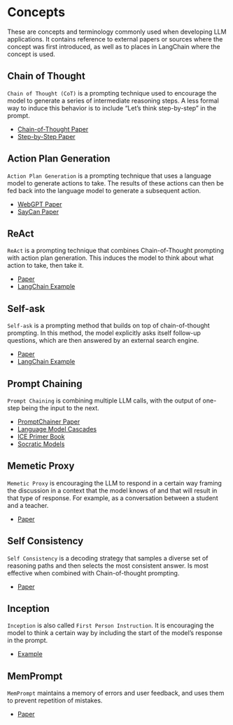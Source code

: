 # Concepts

These are concepts and terminology commonly used when developing LLM applications.
It contains reference to external papers or sources where the concept was first introduced,
as well as to places in LangChain where the concept is used.

## Chain of Thought

`Chain of Thought (CoT)` is a prompting technique used to encourage the model to generate a series of intermediate reasoning steps.
A less formal way to induce this behavior is to include “Let’s think step-by-step” in the prompt.

- [Chain-of-Thought Paper](https://arxiv.org/pdf/2201.11903.pdf)
- [Step-by-Step Paper](https://arxiv.org/abs/2112.00114)

## Action Plan Generation

`Action Plan Generation` is a prompting technique that uses a language model to generate actions to take.
The results of these actions can then be fed back into the language model to generate a subsequent action.

- [WebGPT Paper](https://arxiv.org/pdf/2112.09332.pdf)
- [SayCan Paper](https://say-can.github.io/assets/palm_saycan.pdf)

## ReAct

`ReAct` is a prompting technique that combines Chain-of-Thought prompting with action plan generation.
This induces the model to think about what action to take, then take it.

- [Paper](https://arxiv.org/pdf/2210.03629.pdf)
- [LangChain Example](../modules/agents/agents/examples/react.ipynb)

## Self-ask

`Self-ask` is a prompting method that builds on top of chain-of-thought prompting.
In this method, the model explicitly asks itself follow-up questions, which are then answered by an external search engine.

- [Paper](https://ofir.io/self-ask.pdf)
- [LangChain Example](../modules/agents/agents/examples/self_ask_with_search.ipynb)

## Prompt Chaining

`Prompt Chaining` is combining multiple LLM calls, with the output of one-step being the input to the next.

- [PromptChainer Paper](https://arxiv.org/pdf/2203.06566.pdf)
- [Language Model Cascades](https://arxiv.org/abs/2207.10342)
- [ICE Primer Book](https://primer.ought.org/)
- [Socratic Models](https://socraticmodels.github.io/)

## Memetic Proxy

`Memetic Proxy` is encouraging the LLM
to respond in a certain way framing the discussion in a context that the model knows of and that 
will result in that type of response.
For example, as a conversation between a student and a teacher.

- [Paper](https://arxiv.org/pdf/2102.07350.pdf)

## Self Consistency

`Self Consistency` is a decoding strategy that samples a diverse set of reasoning paths and then selects the most consistent answer.
Is most effective when combined with Chain-of-thought prompting.

- [Paper](https://arxiv.org/pdf/2203.11171.pdf)

## Inception

`Inception` is also called `First Person Instruction`.
It is encouraging the model to think a certain way by including the start of the model’s response in the prompt.

- [Example](https://twitter.com/goodside/status/1583262455207460865?s=20&t=8Hz7XBnK1OF8siQrxxCIGQ)

## MemPrompt

`MemPrompt` maintains a memory of errors and user feedback, and uses them to prevent repetition of mistakes.

- [Paper](https://memprompt.com/)
